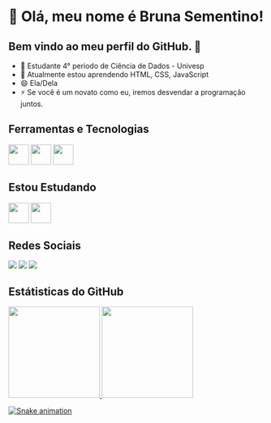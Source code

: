 # 👋 Olá, meu nome é Bruna Sementino!
## Bem vindo ao meu perfil do GitHub. 👋



- 🔭 Estudante 4° periodo de Ciência de Dados - Univesp
- 🌱 Atualmente estou aprendendo HTML, CSS, JavaScript
- 😄 Ela/Dela
- ⚡ Se você é um novato como eu, iremos desvendar a programação juntos.

## Ferramentas e Tecnologias 

<img src="https://cdn.jsdelivr.net/gh/devicons/devicon@latest/icons/html5/html5-original-wordmark.svg" width="40" height="40"/> <img src="https://cdn.jsdelivr.net/gh/devicons/devicon@latest/icons/css3/css3-original-wordmark.svg" width="40" height="40"/> <img src="https://cdn.jsdelivr.net/gh/devicons/devicon@latest/icons/javascript/javascript-original.svg" width="40" height="40"/>

## Estou Estudando

<img src="https://cdn.jsdelivr.net/gh/devicons/devicon@latest/icons/azuresqldatabase/azuresqldatabase-original.svg" width="40" height="40"/> <img src="https://cdn.jsdelivr.net/gh/devicons/devicon@latest/icons/grafana/grafana-original.svg" width="40" height="40"/>
          
## Redes Sociais

<div>
<a href="https://www.instagram.com/brunasementino/" target="_blank"><img loading="lazy" src="https://img.shields.io/badge/-Instagram-%23E4405F?style=for-the-badge&logo=instagram&logoColor=white" target="_blank"></a>
<a href = "mailto:dev.brunasementino@gmail.com"><img loading="lazy" src="https://img.shields.io/badge/Gmail-D14836?style=for-the-badge&logo=gmail&logoColor=white" target="_blank"></a>
<a href="https://www.linkedin.com/in/bruna-sementino-9a9086137/" target="_blank"><img loading="lazy" src="https://img.shields.io/badge/-LinkedIn-%230077B5?style=for-the-badge&logo=linkedin&logoColor=white" target="_blank"></a>   
</div>

## Estátisticas do GitHub

<div>
<a href="https://github.com/BrunaSementino">
<img loading="lazy" height="180em" src="https://github-readme-stats.vercel.app/api/top-langs/?username=brunasementino&layout=compact&langs_count=7&theme=dracula"/>
<img loading="lazy" height="180em" src="https://github-readme-stats.vercel.app/api?username=brunasementino&show_icons=true&theme=dracula&include_all_commits=true&count_private=true"/>
</div>

![Snake animation](https://github.com/BrunaSementino/blob/output/github-contribution-grid-snake.svg)
